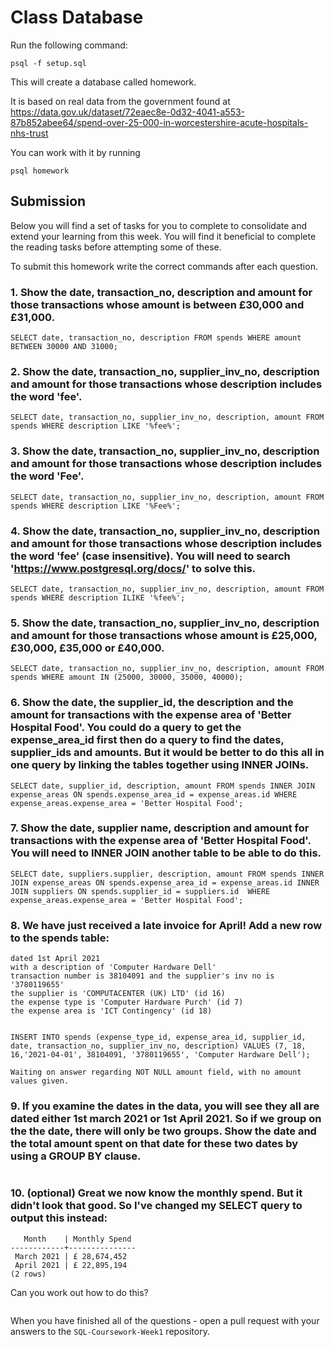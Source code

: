 # Class Database

Run the following command:

```
psql -f setup.sql
```

This will create a database called homework.

It is based on real data from the government found at
https://data.gov.uk/dataset/72eaec8e-0d32-4041-a553-87b852abee64/spend-over-25-000-in-worcestershire-acute-hospitals-nhs-trust

You can work with it by running

```
psql homework
```

## Submission

Below you will find a set of tasks for you to complete to consolidate and extend your learning from this week. You will find it beneficial to complete the reading tasks before attempting some of these.

To submit this homework write the correct commands after each question.

### 1. Show the date, transaction_no, description and amount for those transactions whose amount is between £30,000 and £31,000.

```
SELECT date, transaction_no, description FROM spends WHERE amount BETWEEN 30000 AND 31000;

```

### 2. Show the date, transaction_no, supplier_inv_no, description and amount for those transactions whose description includes the word 'fee'.

```
SELECT date, transaction_no, supplier_inv_no, description, amount FROM spends WHERE description LIKE '%fee%';

```

### 3. Show the date, transaction_no, supplier_inv_no, description and amount for those transactions whose description includes the word 'Fee'.

```
SELECT date, transaction_no, supplier_inv_no, description, amount FROM spends WHERE description LIKE '%Fee%';

```

### 4. Show the date, transaction_no, supplier_inv_no, description and amount for those transactions whose description includes the word 'fee' (case insensitive). You will need to search 'https://www.postgresql.org/docs/' to solve this.

```
SELECT date, transaction_no, supplier_inv_no, description, amount FROM spends WHERE description ILIKE '%fee%';

```

### 5. Show the date, transaction_no, supplier_inv_no, description and amount for those transactions whose amount is £25,000, £30,000, £35,000 or £40,000.

```
SELECT date, transaction_no, supplier_inv_no, description, amount FROM spends WHERE amount IN (25000, 30000, 35000, 40000);

```

### 6. Show the date, the supplier_id, the description and the amount for transactions with the expense area of 'Better Hospital Food'. You could do a query to get the expense_area_id first then do a query to find the dates, supplier_ids and amounts. But it would be better to do this all in one query by linking the tables together using INNER JOINs.

```
SELECT date, supplier_id, description, amount FROM spends INNER JOIN expense_areas ON spends.expense_area_id = expense_areas.id WHERE expense_areas.expense_area = 'Better Hospital Food';

```

### 7. Show the date, supplier name, description and amount for transactions with the expense area of 'Better Hospital Food'. You will need to INNER JOIN another table to be able to do this.

```
SELECT date, suppliers.supplier, description, amount FROM spends INNER JOIN expense_areas ON spends.expense_area_id = expense_areas.id INNER JOIN suppliers ON spends.supplier_id = suppliers.id  WHERE expense_areas.expense_area = 'Better Hospital Food';

```

### 8. We have just received a late invoice for April! Add a new row to the spends table:

    dated 1st April 2021
    with a description of 'Computer Hardware Dell'
    transaction number is 38104091 and the supplier's inv no is '3780119655'
    the supplier is 'COMPUTACENTER (UK) LTD' (id 16)
    the expense type is 'Computer Hardware Purch' (id 7)
    the expense area is 'ICT Contingency' (id 18)

```

INSERT INTO spends (expense_type_id, expense_area_id, supplier_id, date, transaction_no, supplier_inv_no, description) VALUES (7, 18, 16,'2021-04-01', 38104091, '3780119655', 'Computer Hardware Dell');

Waiting on answer regarding NOT NULL amount field, with no amount values given.

```

### 9. If you examine the dates in the data, you will see they all are dated either 1st march 2021 or 1st April 2021. So if we group on the the date, there will only be two groups. Show the date and the total amount spent on that date for these two dates by using a GROUP BY clause.

```sql

```

### 10. (optional) Great we now know the monthly spend. But it didn't look that good. So I've changed my SELECT query to output this instead:

```
   Month    | Monthly Spend
------------+---------------
 March 2021 | £ 28,674,452
 April 2021 | £ 22,895,194
(2 rows)
```

Can you work out how to do this?

```sql

```

When you have finished all of the questions - open a pull request with your answers to the `SQL-Coursework-Week1` repository.
